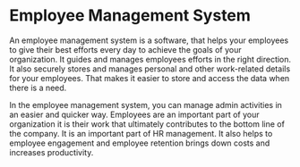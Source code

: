 # Employee Management System

An employee management system is a software, that helps your employees to give their best efforts every day to achieve the goals of your organization. It guides and manages employees efforts in the right direction. It also securely stores and manages personal and other work-related details for your employees. That makes it easier to store and access the data when there is a need.

In the employee management system, you can manage admin activities in an easier and quicker way. Employees are an important part of your organization it is their work that ultimately contributes to the bottom line of the company. It is an important part of HR management. It also helps to employee engagement and employee retention brings down costs and increases productivity.
